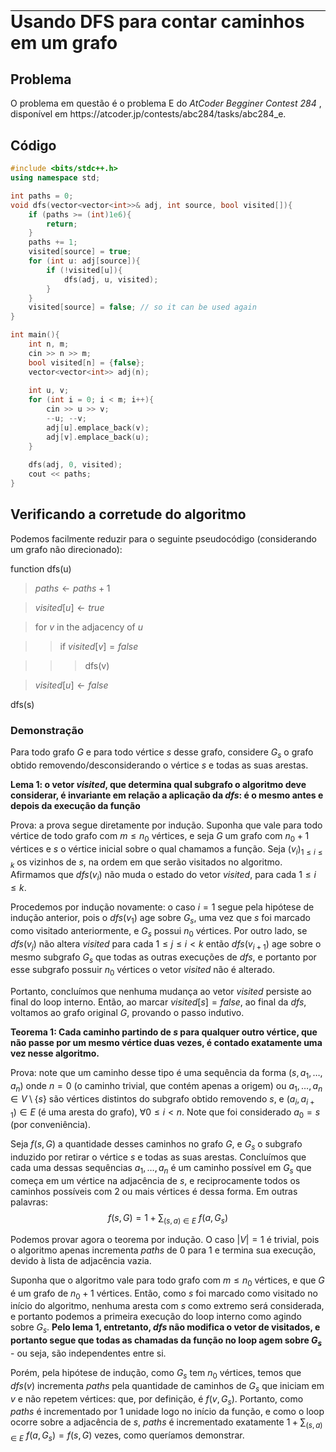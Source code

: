 <style>
body {
<!-- Reset the counter named theorem each time a body obj is instantiated-->
  counter-reset: theorem;
  counter-reset: claim;
}
h1 {
<!-- Reset the counter named theorem each time a h1 obj is instantiated-->
  counter-reset: theorem;
  counter-reset: claim;
  margin-top: 2.5%;
  border-top: double 1px black;
  border-top: double 1px black;
}

p.theorem::before {
  counter-increment: theorem; 
  content: "Teorema " counter(theorem) " \2014 "; 
}
p.theorem[data-attribution]::before {
  content: "Teorema " counter(theorem) " (" attr(data-attribution) ")  \2014 ";
}

p.claim::before {
  counter-increment: claim; 
  content: "Afirmação " counter(claim) " \2014 "; 
}

p.claim[data-attribution]::before {
  content: "Afirmação " counter(claim) " (" attr(data-attribution) ")  \2014 ";
}
</style>

# Usando DFS para contar caminhos em um grafo

## Problema
<p> O problema em questão é o problema E do <em> AtCoder Begginer Contest 284 </em>, disponível em <a>https://atcoder.jp/contests/abc284/tasks/abc284_e</a>. </p>

## Código
```c++
#include <bits/stdc++.h>
using namespace std;

int paths = 0;
void dfs(vector<vector<int>>& adj, int source, bool visited[]){
	if (paths >= (int)1e6){
	    return;
	}
  	paths += 1;
  	visited[source] = true;
  	for (int u: adj[source]){
      	if (!visited[u]){
    		dfs(adj, u, visited);
        }
    }
  	visited[source] = false; // so it can be used again
}

int main(){
	int n, m;
  	cin >> n >> m;
  	bool visited[n] = {false};
  	vector<vector<int>> adj(n);
  
  	int u, v;
  	for (int i = 0; i < m; i++){
    	cin >> u >> v;
    	--u; --v;
      	adj[u].emplace_back(v);
      	adj[v].emplace_back(u);
    }
  
  	dfs(adj, 0, visited);
  	cout << paths;
}
```

## Verificando a corretude do algoritmo
Podemos facilmente reduzir para o seguinte pseudocódigo (considerando um grafo não direcionado):

function dfs(u)
 
> $paths \gets paths + 1$

> $visited[u] \gets true$

> for $v$ in the adjacency of $u$

> > if $visited[v] = false$
 
> > > dfs(v)
 
> $visited[u] \gets false$
 
dfs(s)

### Demonstração
Para todo grafo $G$ e para todo vértice $s$ desse grafo, considere $G_s$ o grafo obtido removendo/desconsiderando o vértice $s$ e todas as suas arestas.

**Lema 1: o vetor $visited$, que determina qual subgrafo o algoritmo deve considerar, é invariante em relação a aplicação da $dfs$: é o mesmo antes e depois da execução da função**

Prova: a prova segue diretamente por indução. Suponha que vale para todo vértice de todo grafo com $m \leq n_0$ vértices, e seja $G$ um grafo com $n_0 + 1$ vértices e $s$ o vértice inicial sobre o qual chamamos a função. Seja $(v_i)_{1 \leq i \leq k}$ os vizinhos de $s$, na ordem em que serão visitados no algoritmo. Afirmamos que $dfs(v_i)$ não muda o estado do vetor $visited$, para cada $1 \leq i \leq k$.

Procedemos por indução novamente: o caso $i = 1$ segue pela hipótese de indução anterior, pois o $dfs(v_1)$ age sobre $G_s$, uma vez que $s$ foi marcado como visitado anteriormente, e $G_s$ possui $n_0$ vértices. Por outro lado, se $dfs(v_j)$ não altera $visited$ para cada $1 \leq j \leq i < k$ então $dfs(v_{i+1})$ age sobre o mesmo subgrafo $G_s$ que todas as outras execuções de $dfs$, e portanto por esse subgrafo possuir $n_0$ vértices o vetor $visited$ não é alterado. 

Portanto, concluímos que nenhuma mudança ao vetor $visited$ persiste ao final do loop interno. Então, ao marcar $visited[s] = false$, ao final da $dfs$, voltamos ao grafo original $G$, provando o passo indutivo.  

**Teorema 1: Cada caminho partindo de $s$ para qualquer outro vértice, que não passe por um mesmo vértice duas vezes, é contado exatamente uma vez nesse algoritmo.**

Prova: note que um caminho desse tipo é uma sequência da forma $(s, a_1, \dotsc, a_n)$ onde $n=0$ (o caminho trivial, que contém apenas a origem) ou $a_1, \dotsc, a_n \in V\setminus\{s\}$ são vértices distintos do subgrafo obtido removendo $s$, e $(a_i, a_{i+1}) \in E$ (é uma aresta do grafo), $\forall 0 \leq i < n$. Note que foi considerado $a_0 = s$ (por conveniência).

Seja $f(s, G)$ a quantidade desses caminhos no grafo $G$, e $G_s$ o subgrafo induzido por retirar o vértice $s$ e todas as suas arestas. Concluímos que cada uma dessas sequências $a_1, \dotsc, a_n$ é um caminho possível em $G_s$ que começa em um vértice na adjacência de $s$, e reciprocamente todos os caminhos possíveis com 2 ou mais vértices é dessa forma. Em outras palavras:
$$f(s, G) = 1 + \sum_{(s, a) \in E}\ f(a, G_s)$$

Podemos provar agora o teorema por indução. O caso $|V| = 1$ é trivial, pois o algoritmo apenas incrementa $paths$ de $0$ para $1$ e termina sua execução, devido à lista de adjacência vazia.

Suponha que o algoritmo vale para todo grafo com $m \leq n_0$ vértices, e que $G$ é um grafo de $n_0 + 1$ vértices. Então, como $s$ foi marcado como visitado no início do algoritmo, nenhuma aresta com $s$ como extremo será considerada, e portanto podemos a primeira execução do loop interno como agindo sobre $G_s$. **Pelo lema 1, entretanto, $dfs$ não modifica o vetor de visitados, e portanto segue que todas as chamadas da função no loop agem sobre $G_s$** - ou seja, são independentes entre si. 

Porém, pela hipótese de indução, como $G_s$ tem $n_0$ vértices, temos que $dfs(v)$ incrementa $paths$ pela quantidade de caminhos de $G_s$ que iniciam em $v$ e não repetem vértices: que, por definição, é $f(v, G_s)$.
Portanto, como $paths$ é incrementado por 1 unidade logo no início da função, e como o loop ocorre sobre a adjacência de $s$, $paths$ é incrementado exatamente
$1 + \sum_{(s, a) \in E}\ f(a, G_s) = f(s, G)$
vezes, como queríamos demonstrar.

